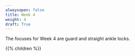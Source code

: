 ```yaml
---
alwaysopen: false
title: Week 4
weight: 4
draft: True
---
```


The focuses for Week 4 are guard and straight ankle locks.

{{% children %}}